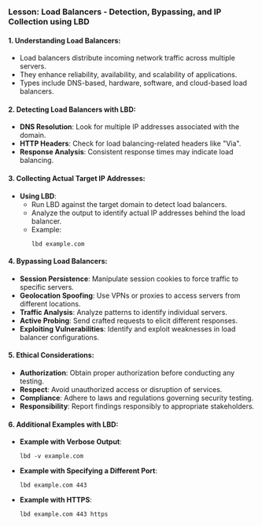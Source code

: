 ### Lesson: Load Balancers - Detection, Bypassing, and IP Collection using LBD

#### 1. Understanding Load Balancers:
   - Load balancers distribute incoming network traffic across multiple servers.
   - They enhance reliability, availability, and scalability of applications.
   - Types include DNS-based, hardware, software, and cloud-based load balancers.

#### 2. Detecting Load Balancers with LBD:
   - **DNS Resolution**: Look for multiple IP addresses associated with the domain.
   - **HTTP Headers**: Check for load balancing-related headers like "Via".
   - **Response Analysis**: Consistent response times may indicate load balancing.

#### 3. Collecting Actual Target IP Addresses:
   - **Using LBD**:
     - Run LBD against the target domain to detect load balancers.
     - Analyze the output to identify actual IP addresses behind the load balancer.
     - Example: 
       ```
       lbd example.com
       ```

#### 4. Bypassing Load Balancers:
   - **Session Persistence**: Manipulate session cookies to force traffic to specific servers.
   - **Geolocation Spoofing**: Use VPNs or proxies to access servers from different locations.
   - **Traffic Analysis**: Analyze patterns to identify individual servers.
   - **Active Probing**: Send crafted requests to elicit different responses.
   - **Exploiting Vulnerabilities**: Identify and exploit weaknesses in load balancer configurations.

#### 5. Ethical Considerations:
   - **Authorization**: Obtain proper authorization before conducting any testing.
   - **Respect**: Avoid unauthorized access or disruption of services.
   - **Compliance**: Adhere to laws and regulations governing security testing.
   - **Responsibility**: Report findings responsibly to appropriate stakeholders.

#### 6. Additional Examples with LBD:

- **Example with Verbose Output**:
  ```
  lbd -v example.com
  ```

- **Example with Specifying a Different Port**:
  ```
  lbd example.com 443
  ```

- **Example with HTTPS**:
  ```
  lbd example.com 443 https
  ```
